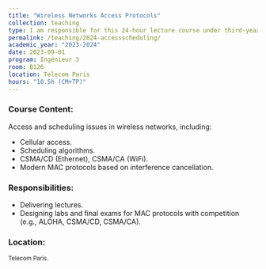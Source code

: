 ```yaml
---
title: "Wireless Networks Access Protocols"
collection: teaching
type: I am responsible for this 24-hour lecture course under third-year engineering students at Telecom Paris, coordinated by Prof. Marceau Coupechoux.
permalink: /teaching/2024-accessscheduling/
academic_year: "2023-2024"
date: 2023-09-01
program: Ingénieur 3
room: B126
location: Telecom Paris
hours: "10.5h (CM+TP)"
---
```


### Course Content:
Access and scheduling issues in wireless networks, including:
- Cellular access.
- Scheduling algorithms.
- CSMA/CD (Ethernet), CSMA/CA (WiFi).
- Modern MAC protocols based on interference cancellation.

### Responsibilities:
- Delivering lectures.
- Designing labs and final exams for MAC protocols with competition (e.g., ALOHA, CSMA/CD, CSMA/CA).

### Location:
<span style="font-size: smaller;">Telecom Paris.</span>

